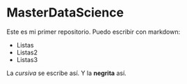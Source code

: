 # MasterDataScience

Este es mi primer repositorio.
Puedo escribir con markdown:

* Listas 
* Listas2
* Listas3

La *cursiva* se escribe así.
Y la **negrita** así.

